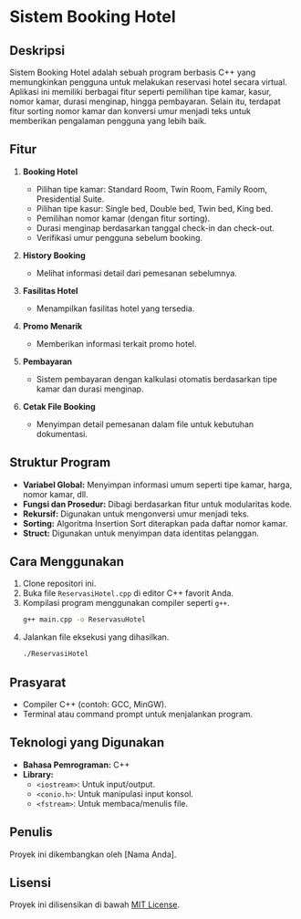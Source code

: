 
# Sistem Booking Hotel 

## Deskripsi
Sistem Booking Hotel adalah sebuah program berbasis C++ yang memungkinkan pengguna untuk melakukan reservasi hotel secara virtual. Aplikasi ini memiliki berbagai fitur seperti pemilihan tipe kamar, kasur, nomor kamar, durasi menginap, hingga pembayaran. Selain itu, terdapat fitur sorting nomor kamar dan konversi umur menjadi teks untuk memberikan pengalaman pengguna yang lebih baik.

## Fitur
1. **Booking Hotel**
   - Pilihan tipe kamar: Standard Room, Twin Room, Family Room, Presidential Suite.
   - Pilihan tipe kasur: Single bed, Double bed, Twin bed, King bed.
   - Pemilihan nomor kamar (dengan fitur sorting).
   - Durasi menginap berdasarkan tanggal check-in dan check-out.
   - Verifikasi umur pengguna sebelum booking.

2. **History Booking**
   - Melihat informasi detail dari pemesanan sebelumnya.

3. **Fasilitas Hotel**
   - Menampilkan fasilitas hotel yang tersedia.

4. **Promo Menarik**
   - Memberikan informasi terkait promo hotel.

5. **Pembayaran**
   - Sistem pembayaran dengan kalkulasi otomatis berdasarkan tipe kamar dan durasi menginap.

6. **Cetak File Booking**
   - Menyimpan detail pemesanan dalam file untuk kebutuhan dokumentasi.

## Struktur Program
- **Variabel Global:** Menyimpan informasi umum seperti tipe kamar, harga, nomor kamar, dll.
- **Fungsi dan Prosedur:** Dibagi berdasarkan fitur untuk modularitas kode.
- **Rekursif:** Digunakan untuk mengonversi umur menjadi teks.
- **Sorting:** Algoritma Insertion Sort diterapkan pada daftar nomor kamar.
- **Struct:** Digunakan untuk menyimpan data identitas pelanggan.

## Cara Menggunakan
1. Clone repositori ini.
2. Buka file `ReservasiHotel.cpp` di editor C++ favorit Anda.
3. Kompilasi program menggunakan compiler seperti `g++`.
   ```bash
   g++ main.cpp -o ReservasuHotel
   ```
4. Jalankan file eksekusi yang dihasilkan.
   ```bash
   ./ReservasiHotel
   ```

## Prasyarat
- Compiler C++ (contoh: GCC, MinGW).
- Terminal atau command prompt untuk menjalankan program.

## Teknologi yang Digunakan
- **Bahasa Pemrograman:** C++
- **Library:** 
  - `<iostream>`: Untuk input/output.
  - `<conio.h>`: Untuk manipulasi input konsol.
  - `<fstream>`: Untuk membaca/menulis file.

## Penulis
Proyek ini dikembangkan oleh [Nama Anda].

## Lisensi
Proyek ini dilisensikan di bawah [MIT License](LICENSE).
